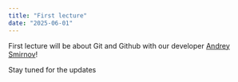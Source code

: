 ```yaml
---
title: "First lecture"
date: "2025-06-01"
---
```


First lecture will be about Git and Github with our developer [Andrey Smirnov](https://github.com/andrinoff)!


Stay tuned for the updates